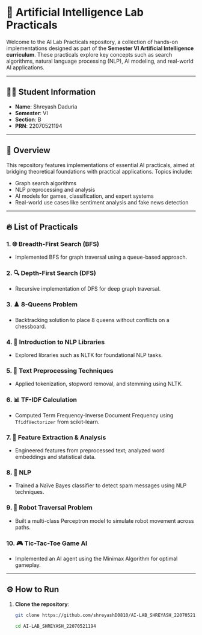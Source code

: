 # 🎯 Artificial Intelligence Lab Practicals

Welcome to the AI Lab Practicals repository, a collection of hands-on implementations designed as part of the **Semester VI Artificial Intelligence curriculum**. These practicals explore key concepts such as search algorithms, natural language processing (NLP), AI modeling, and real-world AI applications.

---

## 👨‍🎓 Student Information

- **Name**: Shreyash Daduria  
- **Semester**: VI  
- **Section**: B  
- **PRN**: 22070521194  

---

## 📌 Overview

This repository features implementations of essential AI practicals, aimed at bridging theoretical foundations with practical applications. Topics include:

- Graph search algorithms  
- NLP preprocessing and analysis  
- AI models for games, classification, and expert systems  
- Real-world use cases like sentiment analysis and fake news detection  

---

## 🔥 List of Practicals

### 1. 🌐 Breadth-First Search (BFS)
- Implemented BFS for graph traversal using a queue-based approach.

### 2. 🔍 Depth-First Search (DFS)
- Recursive implementation of DFS for deep graph traversal.

### 3. ♟️ 8-Queens Problem
- Backtracking solution to place 8 queens without conflicts on a chessboard.

### 4. 📖 Introduction to NLP Libraries
- Explored libraries such as NLTK for foundational NLP tasks.

### 5. 📝 Text Preprocessing Techniques
- Applied tokenization, stopword removal, and stemming using NLTK.

### 6. 📊 TF-IDF Calculation
- Computed Term Frequency-Inverse Document Frequency using `TfidfVectorizer` from scikit-learn.

### 7. 🔬 Feature Extraction & Analysis
- Engineered features from preprocessed text; analyzed word embeddings and statistical data.

### 8. 📩 NLP
- Trained a Naïve Bayes classifier to detect spam messages using NLP techniques.

### 9. 🤖 Robot Traversal Problem
- Built a multi-class Perceptron model to simulate robot movement across paths.

### 10. 🎮 Tic-Tac-Toe Game AI
- Implemented an AI agent using the Minimax Algorithm for optimal gameplay.

---

## ⚙️ How to Run

1. **Clone the repository**:
   ```bash
   git clone https://github.com/shreyashD0810/AI-LAB_SHREYASH_22070521194.git
   
   cd AI-LAB_SHREYASH_22070521194
